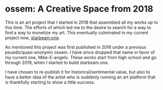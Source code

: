# ossem: A Creative Space from 2018

This is an art project that I started in 2018 that assembled all my works up to this time. The efforts of which led me to the desire to search for a way to find a way to monetize my art.  This eventually culminated in my current project now, [starbeam.one](https://starbeam.one).

As mentioned this project was first published in 2018 under a previous psuedo/quasi-anonymn ossem.  I have since dropped that name in favor of my current one, Mike-E-angelo.  These works start from high school and go through 2019, when I started to build starbeam.one.

I have chosen to re-publish it for historical/sentimental value, but also to have a better idea of the artist who is suddenly running an art platform that is thankfully starting to show a little success.
